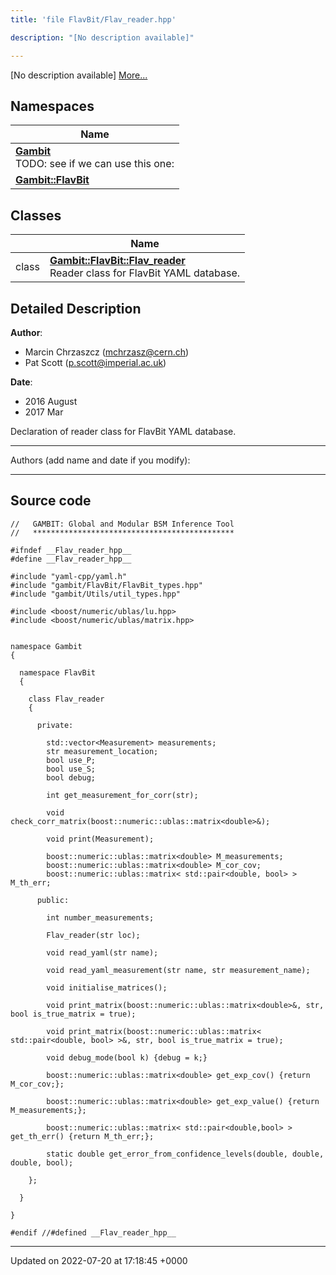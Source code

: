 ```yaml
---
title: 'file FlavBit/Flav_reader.hpp'

description: "[No description available]"

---
```







[No description available] [More...](#detailed-description)

## Namespaces

| Name           |
| -------------- |
| **[Gambit](/documentation/code/namespaces/namespacegambit/)** <br>TODO: see if we can use this one:  |
| **[Gambit::FlavBit](/documentation/code/namespaces/namespacegambit_1_1flavbit/)**  |

## Classes

|                | Name           |
| -------------- | -------------- |
| class | **[Gambit::FlavBit::Flav_reader](/documentation/code/classes/classgambit_1_1flavbit_1_1flav__reader/)** <br>Reader class for FlavBit YAML database.  |

## Detailed Description


**Author**: 

  * Marcin Chrzaszcz ([mchrzasz@cern.ch](mailto:mchrzasz@cern.ch)) 
  * Pat Scott ([p.scott@imperial.ac.uk](mailto:p.scott@imperial.ac.uk)) 


**Date**: 

  * 2016 August
  * 2017 Mar


Declaration of reader class for FlavBit YAML database.



------------------

Authors (add name and date if you modify):



------------------




## Source code

```
//   GAMBIT: Global and Modular BSM Inference Tool
//   *********************************************

#ifndef __Flav_reader_hpp__
#define __Flav_reader_hpp__

#include "yaml-cpp/yaml.h"
#include "gambit/FlavBit/FlavBit_types.hpp"
#include "gambit/Utils/util_types.hpp"

#include <boost/numeric/ublas/lu.hpp>
#include <boost/numeric/ublas/matrix.hpp>


namespace Gambit
{

  namespace FlavBit
  {

    class Flav_reader
    {

      private:

        std::vector<Measurement> measurements;
        str measurement_location;
        bool use_P;
        bool use_S;
        bool debug;

        int get_measurement_for_corr(str);

        void check_corr_matrix(boost::numeric::ublas::matrix<double>&);

        void print(Measurement);

        boost::numeric::ublas::matrix<double> M_measurements;
        boost::numeric::ublas::matrix<double> M_cor_cov;
        boost::numeric::ublas::matrix< std::pair<double, bool> > M_th_err;

      public:

        int number_measurements;

        Flav_reader(str loc);

        void read_yaml(str name);

        void read_yaml_measurement(str name, str measurement_name);

        void initialise_matrices();

        void print_matrix(boost::numeric::ublas::matrix<double>&, str, bool is_true_matrix = true);

        void print_matrix(boost::numeric::ublas::matrix< std::pair<double, bool> >&, str, bool is_true_matrix = true);

        void debug_mode(bool k) {debug = k;}

        boost::numeric::ublas::matrix<double> get_exp_cov() {return M_cor_cov;};

        boost::numeric::ublas::matrix<double> get_exp_value() {return M_measurements;};

        boost::numeric::ublas::matrix< std::pair<double,bool> > get_th_err() {return M_th_err;};

        static double get_error_from_confidence_levels(double, double, double, bool);

    };

  }

}

#endif //#defined __Flav_reader_hpp__
```


-------------------------------

Updated on 2022-07-20 at 17:18:45 +0000
